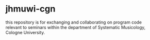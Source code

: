 # jhmuwi-cgn
this repository is for exchanging and collaborating on program code relevant to seminars within the department of Systematic Musicology, Cologne University.
